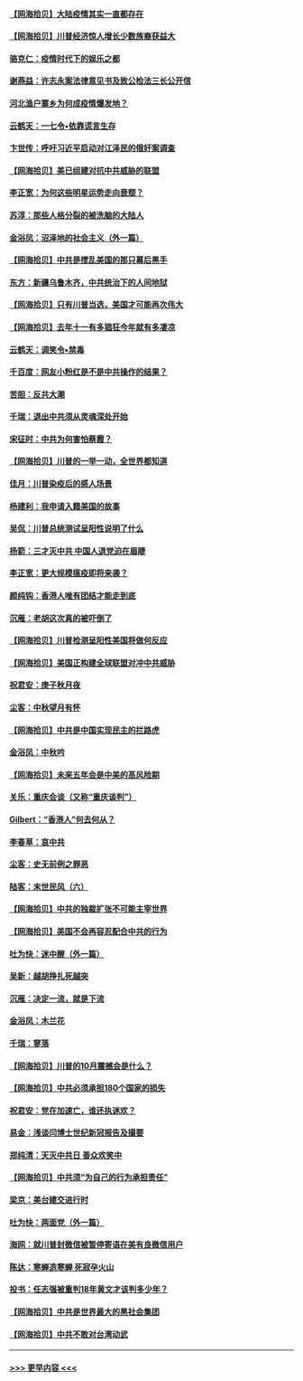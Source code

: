 #### [【网海拾贝】大陆疫情其实一直都存在](../pages/nsc993/n12473948.md?t=10141602) 
#### [【网海拾贝】川普经济惊人增长少数族裔获益大](../pages/nsc993/n12471565.md?t=10141602) 
#### [骆克仁：疫情时代下的娱乐之都](../pages/nsc993/n12471312.md?t=10141602) 
#### [谢燕益：许志永案法律意见书及致公检法三长公开信](../pages/nsc993/n12470870.md?t=10141602) 
#### [河北渔户寨乡为何成疫情爆发地？](../pages/nsc993/n12464936.md?t=10141602) 
#### [云鹤天：一七令▪依靠谎言生存](../pages/nsc993/n12470034.md?t=10141602) 
#### [卞世传：呼吁习近平启动对江泽民的俄奸案调查](../pages/nsc993/n12469722.md?t=10141602) 
#### [【网海拾贝】美已组建对抗中共威胁的联盟](../pages/nsc993/n12469018.md?t=10141602) 
#### [李正宽：为何这些明星运势走向衰颓？](../pages/nsc993/n12468730.md?t=10141602) 
#### [苏淳：那些人格分裂的被洗脑的大陆人](../pages/nsc993/n12467858.md?t=10141602) 
#### [金浴凤：沼泽地的社会主义（外一篇）](../pages/nsc993/n12467792.md?t=10141602) 
#### [【网海拾贝】中共是搅乱美国的那只幕后黑手](../pages/nsc993/n12467700.md?t=10141602) 
#### [东方：新疆乌鲁木齐，中共统治下的人间地狱](../pages/nsc993/n12466075.md?t=10141602) 
#### [【网海拾贝】只有川普当选，美国才可能再次伟大](../pages/nsc993/n12466013.md?t=10141602) 
#### [【网海拾贝】去年十一有多猖狂今年就有多凄凉](../pages/nsc993/n12463649.md?t=10141602) 
#### [云鹤天：调笑令▪禁毒](../pages/nsc993/n12462975.md?t=10141602) 
#### [千百度：网友小粉红是不是中共操作的结果？](../pages/nsc993/n12461025.md?t=10141602) 
#### [苦胆：反共大潮](../pages/nsc993/n12459469.md?t=10141602) 
#### [千瑞：退出中共须从灵魂深处开始](../pages/nsc993/n12459437.md?t=10141602) 
#### [宋征时：中共为何害怕蔡霞？](../pages/nsc993/n12459097.md?t=10141602) 
#### [【网海拾贝】川普的一举一动，全世界都知道](../pages/nsc993/n12458825.md?t=10141602) 
#### [佳月：川普染疫后的感人场景](../pages/nsc993/n12456994.md?t=10141602) 
#### [杨建利：我申请入籍美国的故事](../pages/nsc993/n12455635.md?t=10141602) 
#### [吴侃：川普总统测试呈阳性说明了什么](../pages/nsc993/n12451869.md?t=10141602) 
#### [扬箭：三才灭中共 中国人退党迫在眉睫](../pages/nsc993/n12451842.md?t=10141602) 
#### [李正宽：更大规模瘟疫即将来袭？](../pages/nsc993/n12451455.md?t=10141602) 
#### [颜纯钩：香港人唯有团结才能走到底](../pages/nsc993/n12450870.md?t=10141602) 
#### [沉雁：老胡这次真的被吓倒了](../pages/nsc993/n12449796.md?t=10141602) 
#### [【网海拾贝】川普检测呈阳性美国将做何反应](../pages/nsc993/n12449042.md?t=10141602) 
#### [【网海拾贝】美国正构建全球联盟对冲中共威胁](../pages/nsc993/n12446580.md?t=10141602) 
#### [祝君安：庚子秋月夜](../pages/nsc993/n12445870.md?t=10141602) 
#### [尘客：中秋望月有怀](../pages/nsc993/n12444632.md?t=10141602) 
#### [【网海拾贝】中共是中国实现民主的拦路虎](../pages/nsc993/n12443573.md?t=10141602) 
#### [金浴凤：中秋吟](../pages/nsc993/n12441773.md?t=10141602) 
#### [【网海拾贝】未来五年会是中美的高风险期](../pages/nsc993/n12440760.md?t=10141602) 
#### [关乐：重庆会谈（又称“重庆谈判”）](../pages/nsc993/n12437525.md?t=10141602) 
#### [Gilbert：“香港人”何去何从？](../pages/nsc993/n12435894.md?t=10141602) 
#### [李春草：哀中共](../pages/nsc993/n12435874.md?t=10141602) 
#### [尘客：史无前例之罪恶](../pages/nsc993/n12435762.md?t=10141602) 
#### [陆客：末世民风（六）](../pages/nsc993/n12435354.md?t=10141602) 
#### [【网海拾贝】中共的独裁扩张不可能主宰世界](../pages/nsc993/n12435151.md?t=10141602) 
#### [【网海拾贝】美国不会再容忍配合中共的行为](../pages/nsc993/n12433808.md?t=10141602) 
#### [吐为快：迷中醒（外一篇）](../pages/nsc993/n12433585.md?t=10141602) 
#### [吴新：越胡挣扎死越突](../pages/nsc993/n12433562.md?t=10141602) 
#### [沉雁：决定一流，就是下流](../pages/nsc993/n12432128.md?t=10141602) 
#### [金浴凤：木兰花](../pages/nsc993/n12432124.md?t=10141602) 
#### [千瑞：寥落](../pages/nsc993/n12432071.md?t=10141602) 
#### [【网海拾贝】川普的10月震撼会是什么？](../pages/nsc993/n12431624.md?t=10141602) 
#### [【网海拾贝】中共必须承担180个国家的损失](../pages/nsc993/n12428893.md?t=10141602) 
#### [祝君安：党在加速亡，谁还执迷欢？](../pages/nsc993/n12428652.md?t=10141602) 
#### [易金：浅谈闫博士世纪新冠报告及撮要](../pages/nsc993/n12426822.md?t=10141602) 
#### [郑纯清：天灭中共日 善众欢笑中](../pages/nsc993/n12426784.md?t=10141602) 
#### [【网海拾贝】中共须“为自己的行为承担责任”](../pages/nsc993/n12426067.md?t=10141602) 
#### [梁京：美台建交进行时](../pages/nsc993/n12424066.md?t=10141602) 
#### [吐为快：两面党（外一篇）](../pages/nsc993/n12424043.md?t=10141602) 
#### [海网：就川普封微信被暂停寄语在美有良微信用户](../pages/nsc993/n12424021.md?t=10141602) 
#### [陈达：寒蝉造寒蝉 死寂孕火山](../pages/nsc993/n12423958.md?t=10141602) 
#### [投书：任志强被重判18年黄文才该判多少年？](../pages/nsc993/n12423672.md?t=10141602) 
#### [【网海拾贝】中共是世界最大的黑社会集团](../pages/nsc993/n12423543.md?t=10141602) 
#### [【网海拾贝】中共不敢对台湾动武](../pages/nsc993/n12421418.md?t=10141602) 

----
#### [ >>> 更早内容 <<< ](../indexes/nsc993-earlier.md)

